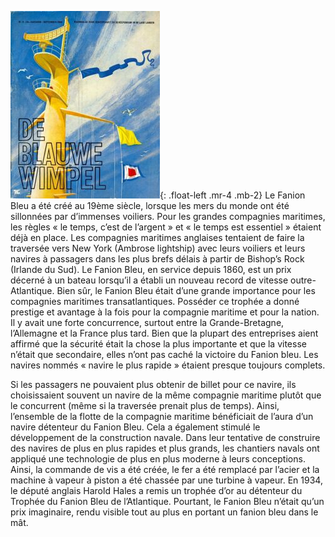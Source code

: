 ![Bwmast.jpg](assets/images/Bwmast.jpg){: .float-left .mr-4 .mb-2}
Le Fanion Bleu a été créé au 19ème siècle, lorsque les mers du monde ont été sillonnées par d’immenses voiliers.
Pour les grandes compagnies maritimes, les règles « le temps, c’est de l’argent » et « le temps est essentiel » étaient déjà en place.
Les compagnies maritimes anglaises tentaient de faire la traversée vers New York (Ambrose lightship)
avec leurs voiliers et leurs navires à passagers dans les plus brefs délais à partir de Bishop’s Rock (Irlande du Sud).
Le Fanion Bleu, en service depuis 1860, est un prix décerné à un bateau lorsqu’il a établi un nouveau record de vitesse outre-Atlantique.
Bien sûr, le Fanion Bleu était d’une grande importance pour les compagnies maritimes transatlantiques.
Posséder ce trophée a donné prestige et avantage à la fois pour la compagnie maritime et pour la nation.
Il y avait une forte concurrence, surtout entre la Grande-Bretagne, l’Allemagne et la France plus tard.
Bien que la plupart des entreprises aient affirmé que la sécurité était la chose la plus importante et que la vitesse n’était que secondaire,
elles n’ont pas caché la victoire du Fanion bleu. Les navires nommés « navire le plus rapide » étaient presque toujours complets.

Si les passagers ne pouvaient plus obtenir de billet pour ce navire,
ils choisissaient souvent un navire de la même compagnie maritime plutôt que le concurrent (même si la traversée prenait plus de temps).
Ainsi, l’ensemble de la flotte de la compagnie maritime bénéficiait de l’aura d’un navire détenteur du Fanion Bleu.
Cela a également stimulé le développement de la construction navale.
Dans leur tentative de construire des navires de plus en plus rapides et plus grands,
les chantiers navals ont appliqué une technologie de plus en plus moderne à leurs conceptions.
Ainsi, la commande de vis a été créée, le fer a été remplacé par l’acier et la machine à vapeur à piston a été chassée par une turbine à vapeur.
En 1934, le député anglais Harold Hales a remis un trophée d’or au détenteur du Trophée du Fanion Bleu de l’Atlantique.
Pourtant, le Fanion Bleu n’était qu’un prix imaginaire, rendu visible tout au plus en portant un fanion bleu dans le mât.

